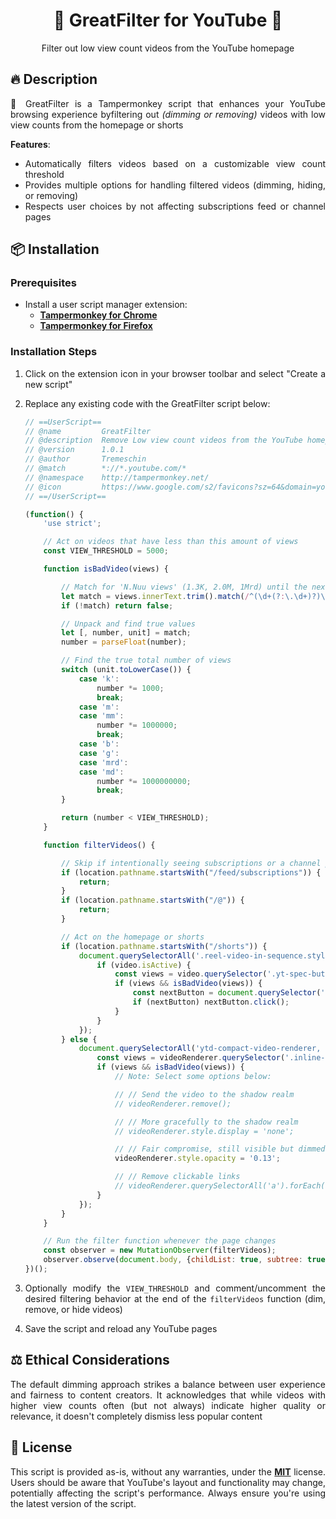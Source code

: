 <div align="center">
    <h1>🔅 GreatFilter for YouTube 🔅</h1>
    <p>Filter out low view count videos from the YouTube homepage</p>
</div>

<div align="justify">


## 🔥 Description

🔅 GreatFilter is a Tampermonkey script that enhances your YouTube browsing experience byfiltering out _(dimming or removing)_ videos with low view counts from the homepage or shorts

**Features**:

- Automatically filters videos based on a customizable view count threshold
- Provides multiple options for handling filtered videos (dimming, hiding, or removing)
- Respects user choices by not affecting subscriptions feed or channel pages

## 📦 Installation

### Prerequisites

- Install a user script manager extension:
  - [**Tampermonkey for Chrome**](https://chrome.google.com/webstore/detail/tampermonkey/dhdgffkkebhmkfjojejmpbldmpobfkfo)
  - [**Tampermonkey for Firefox**](https://addons.mozilla.org/en-US/firefox/addon/tampermonkey/)

### Installation Steps

1. Click on the extension icon in your browser toolbar and select "Create a new script"

2. Replace any existing code with the GreatFilter script below:
    ```js
    // ==UserScript==
    // @name         GreatFilter
    // @description  Remove Low view count videos from the YouTube homepage
    // @version      1.0.1
    // @author       Tremeschin
    // @match        *://*.youtube.com/*
    // @namespace    http://tampermonkey.net/
    // @icon         https://www.google.com/s2/favicons?sz=64&domain=youtube.com
    // ==/UserScript==
    
    (function() {
        'use strict';
    
        // Act on videos that have less than this amount of views
        const VIEW_THRESHOLD = 5000;
    
        function isBadVideo(views) {
    
            // Match for 'N.Nuu views' (1.3K, 2.0M, 1Mrd) until the next space ('views' word)
            let match = views.innerText.trim().match(/^(\d+(?:\.\d+)?)\s*([^\s]+)?/);
            if (!match) return false;
    
            // Unpack and find true values
            let [, number, unit] = match;
            number = parseFloat(number);
    
            // Find the true total number of views
            switch (unit.toLowerCase()) {
                case 'k':
                    number *= 1000;
                    break;
                case 'm':
                case 'mm':
                    number *= 1000000;
                    break;
                case 'b':
                case 'g':
                case 'mrd':
                case 'md':
                    number *= 1000000000;
                    break;
            }
    
            return (number < VIEW_THRESHOLD);
        }
    
        function filterVideos() {
    
            // Skip if intentionally seeing subscriptions or a channel page
            if (location.pathname.startsWith("/feed/subscriptions")) {
                return;
            }
            if (location.pathname.startsWith("/@")) {
                return;
            }
    
            // Act on the homepage or shorts
            if (location.pathname.startsWith("/shorts")) {
                document.querySelectorAll('.reel-video-in-sequence.style-scope.ytd-shorts').forEach(video => {
                    if (video.isActive) {
                        const views = video.querySelector('.yt-spec-button-shape-with-label__label');
                        if (views && isBadVideo(views)) {
                            const nextButton = document.querySelector('.navigation-button.style-scope.ytd-shorts .yt-spec-touch-feedback-shape__fill');
                            if (nextButton) nextButton.click();
                        }
                    }
                });
            } else {
                document.querySelectorAll('ytd-compact-video-renderer, ytd-rich-item-renderer').forEach(videoRenderer => {
                    const views = videoRenderer.querySelector('.inline-metadata-item.style-scope.ytd-video-meta-block');
                    if (views && isBadVideo(views)) {
                        // Note: Select some options below:
    
                        // // Send the video to the shadow realm
                        // videoRenderer.remove();
    
                        // // More gracefully to the shadow realm
                        // videoRenderer.style.display = 'none';
    
                        // // Fair compromise, still visible but dimmed
                        videoRenderer.style.opacity = '0.13';
    
                        // // Remove clickable links
                        // videoRenderer.querySelectorAll('a').forEach(a => a.removeAttribute('href'));
                    }
                });
            }
        }
    
        // Run the filter function whenever the page changes
        const observer = new MutationObserver(filterVideos);
        observer.observe(document.body, {childList: true, subtree: true});
    })();
    ```

3. Optionally modify the `VIEW_THRESHOLD` and comment/uncomment the desired filtering behavior at the end of the `filterVideos` function (dim, remove, or hide videos)

4. Save the script and reload any YouTube pages

## ⚖️ Ethical Considerations

The default dimming approach strikes a balance between user experience and fairness to content creators. It acknowledges that while videos with higher view counts often (but not always) indicate higher quality or relevance, it doesn't completely dismiss less popular content

## 📜 License

This script is provided as-is, without any warranties, under the [**MIT**](License.md) license. Users should be aware that YouTube's layout and functionality may change, potentially affecting the script's performance. Always ensure you're using the latest version of the script.

</div>
